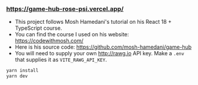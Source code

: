 ### https://game-hub-rose-psi.vercel.app/

- This project follows Mosh Hamedani's tutorial on his React 18 + TypeScript course.
- You can find the course I used on his website: https://codewithmosh.com/
- Here is his source code: https://github.com/mosh-hamedani/game-hub
- You will need to supply your own http://rawg.io API key. Make a ```.env``` that supplies it as ```VITE_RAWG_API_KEY```.

```js
yarn install
yarn dev
```
